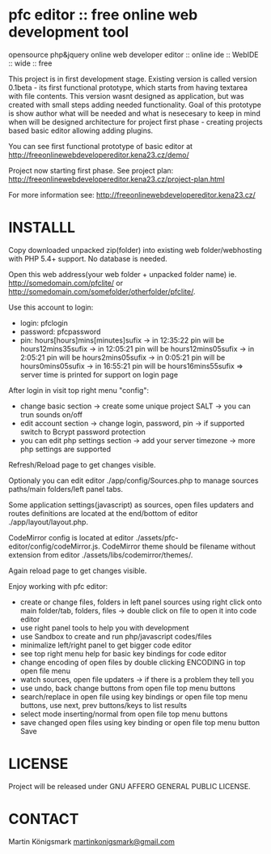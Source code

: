 # pfc editor :: free online web development tool
opensource php&amp;jquery online web developer editor :: online ide :: WebIDE :: wide :: free

This project is in first development stage. Existing version is called version 0.1beta - its first functional prototype, which starts from having textarea with file contents. This version wasnt designed as application, but was created with small steps adding needed functionality. Goal of this prototype is show author what will be needed and what is nesecesary to keep in mind when will be designed architecture for project first phase - creating projects based basic editor allowing adding plugins.

You can see first functional prototype of basic editor at
http://freeonlinewebdevelopereditor.kena23.cz/demo/

Project now starting first phase. See project plan:
http://freeonlinewebdevelopereditor.kena23.cz/project-plan.html

For more information see:
http://freeonlinewebdevelopereditor.kena23.cz/


# INSTALLL 

Copy downloaded unpacked zip(folder) into existing web folder/webhosting with PHP 5.4+ support. No database is needed.

Open this web address(your web folder + unpacked folder name) ie. http://somedomain.com/pfclite/ or http://somedomain.com/somefolder/otherfolder/pfclite/.

Use this account to login:
 - login: pfclogin
 - password: pfcpassword
 - pin: hours[hours]mins[minutes]sufix
    -> in 12:35:22 pin will be hours12mins35sufix
    -> in 12:05:21 pin will be hours12mins05sufix
    -> in 2:05:21 pin will be hours2mins05sufix
    -> in 0:05:21 pin will be hours0mins05sufix
    -> in 16:55:21 pin will be hours16mins55sufix
  => server time is printed for support on login page  

After login in visit top right menu "config":
- change basic section
    -> create some unique project SALT 
    -> you can trun sounds on/off
- edit account section
    -> change login, password, pin
    -> if supported switch to Bcrypt password protection
- you can edit php settings section
    -> add your server timezone
    -> more php settings are supported

Refresh/Reload page to get changes visible.

Optionaly you can edit editor ./app/config/Sources.php to manage sources paths/main folders/left panel tabs.

Some application settings(javascript) as sources, open files updaters and routes definitions are located at the end/bottom of editor ./app/layout/layout.php.

CodeMirror config is located at editor ./assets/pfc-editor/config/codeMirror.js. CodeMirror theme should be filename without extension from editor ./assets/libs/codemirror/themes/.

Again reload page to get changes visible.

Enjoy working with pfc editor:
- create or change files, folders in left panel sources using right click onto main folder/tab, folders, files
   -> double click on file to open it into code editor
- use right panel tools to help you with development
- use Sandbox to create and run php/javascript codes/files
- minimalize left/right panel to get bigger code editor
- see top right menu help for basic key bindings for code editor
- change encoding of open files by double clicking ENCODING in top open file menu
- watch sources, open file updaters -> if there is a problem they tell you
- use undo, back change buttons from open file top menu buttons
- search/replace in open file using key bindings or open file top menu buttons, use next, prev buttons/keys to list results
- select mode inserting/normal from open file top menu buttons
- save changed open files using key binding or open file top menu button Save


# LICENSE
Project will be released under GNU AFFERO GENERAL PUBLIC LICENSE.

# CONTACT
Martin Königsmark
martinkonigsmark@gmail.com

